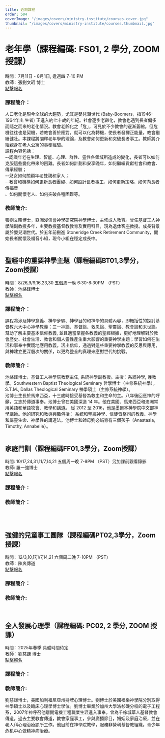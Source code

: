 ```yaml
---
title: 近期課程
order: 504
coverImage: "/images/covers/ministry-institute/courses.cover.jpg"
thumbnail: "/images/covers/ministry-institute/courses.thumbnail.jpg"
---
```


# 老年學（課程編碼: FS01, 2 學分, ZOOM 授課）
時間：7月11日 - 8月1日, 逢週四 7-10 PM\
教師：張劉文昭 博士\
[點擊報名](https://form.jotform.com/240777192694166)

### 課程簡介：
人口老化是現今全球的大趨勢，尤其是嬰兒潮世代 (Baby-Boomers，指1946-1964年出
生者) 正進入約七十歲的年紀。社會逐步老齡化，教會也遇到長者偏多而隨之而來的老化情況。教會老齡化之「危」，可見於不少教會的逐漸萎縮。但危機往往也是契機，若教會善於應對，就可以化為轉機，使長者發揮正能量，教會繼續健壯。本課程將闡釋老年學的理論，及教會如何更新和突破長者事工。教師將介紹親身在老人公寓的事奉經驗。\
課程內容包括：\
--認識年老在生理、智能、心理、群性、靈性各領域所造成的變化，長者可以如何克服這些變化帶來的困難。長者如何計劃和安享晚年，如何繼續貢獻社會和教會、傳承經驗；\
--兒女如何關顧年老雙親和家人；\
--教會和機構如何更新長者團契、如何設計長者事工、如何更新策略、如何向長者傳福音\
、如何關懷老人、如何突破各種困難等。

### 教師簡介:
張劉文昭博士，亞洲浸信會神學研究院神學博士，主修成人教育。曾任基督工人神學院副教授多年，主要教授基督教教育及實用科目，現為退休客座教授。成長背景屬於嬰兒潮世代。於五年前搬進 Stoneridge Creek Retirement Community，開始長者關懷及福音小組，現今小組在穩定成長中。
</br>
</br>

## 聖經中的重要神學主題（課程編碼BT01,3學分，Zoom授課）
時間：8/26,9/9,16,23,30 五個周一晚 6:30-8:30PM （PST）\
教師：池峈鋒博士\
[點擊報名](https://form.jotform.com/241284833663158)

### 課程簡介：
課程將涉及神學意義、神學步驟、神學目的和神學的具體內容，即概括性的探討基督教六大中心神學教義：三一神論、基督論、救恩論、聖靈論、教會論和末世論。幫助了解主要基本信仰教義, 並且適當掌握各教義的聖經根據，更好地理解對於教會歷史、社會生活、教會和個人靈性產生重大影響的重要神學主題；學習如何在生活和事奉中實踐地應用教義，活出信仰，通過對這些重要神學教義的反思與應用，與神建立更深層次的關係，以更為整全的真理來應對世代的挑戰。
### 教師簡介：
池峈鋒博士，基督工人神學院教務主任, 系統神學副教授。主授：系統神學, 護教學。Southwestern Baptist Theological Seminary 哲學博士（主修系統神學），S.T.M., Dallas Theological Seminary 神學碩士（主修系統神學）。\
池博士生長於馬來西亞，十三歲時接受基督為救主和生命的主。八年後回應神的呼籲，立志於傳道事奉。池博士曾在美國深造 14 年。他在美國、馬来西亞和澳洲常用英語和華語牧會、教學和講道。 從 2012 至 2016，他是墨爾本神學院中文部神學講師。他的研究和教導興趣包括： 系统和聖經神學、信徒皆祭司的教義、神學和屬靈生命、神學性的講道法。池博士和師母劉必娟育有三個孩子（Anastasia, Timothy, Annabelle）。
</br>
</br>

## 家庭門訓（課程編碼FF01,3學分，Zoom授課）
時間: 10/17,24,31,11/7,14,21 五個周一晚 7-8PM （PST）另加課前觀看錄影 \
教師: 羅一強博士\
[點擊報名](https://form.jotform.com/241285439477164)

### 課程簡介：

### 教師簡介：

</br>
</br>

## 強健的兒童事工團隊（課程編碼PT02,3學分，Zoom授課）
時間：12/3,10,17,1/7,14,21 六個周二晚 7-10PM （PST）\
教師：陳爽傳道\
[點擊報名](https://form.jotform.com/241285235571153)

### 課程簡介：

### 教師簡介:

</br>

## 全人發展心理學（課程編碼: PC02, 2 學分, ZOOM 授課）
時間：2025年春季 具體時間待定\
教師：劉慈謙 博士\
[點擊報名](https://form.jotform.com/232775455948169)

### 課程簡介：

### 教師簡介:
劉慈謙博士，美國加利福尼亞州持牌心理博士。劉博士於美國福樂神學院分別取得神學碩士以及臨床心理學博士學位。劉博士畢業於加州大學洛杉磯分校的電子工程系，2007年神呼召他離開電機工程職業生涯進入事奉。曾為千橡城華人基督教會傳道。過去主要教會傳道，教會家庭事工，參與廣播節目，婚姻及家庭治療，並在老人科心理治療診所工作。他目前在神學院教學，服務非營利基督教組織，青少年危机中心做精神病治療。
</br>
</br>